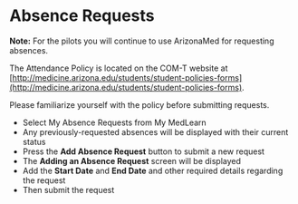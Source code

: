 # Absence Requests

**Note:** For the pilots you will continue to use ArizonaMed for requesting absences. 

The Attendance Policy is located on the COM-T website at [http://medicine.arizona.edu/students/student-policies-forms](http://medicine.arizona.edu/students/student-policies-forms). 

Please familiarize yourself with the policy before submitting requests.

* Select My Absence Requests from My MedLearn
* Any previously-requested absences will be displayed with their current status
* Press the **Add Absence Request** button to submit a new request
* The **Adding an Absence Request** screen will be displayed
* Add the **Start Date** and **End Date** and other required details regarding the request
* Then submit the request